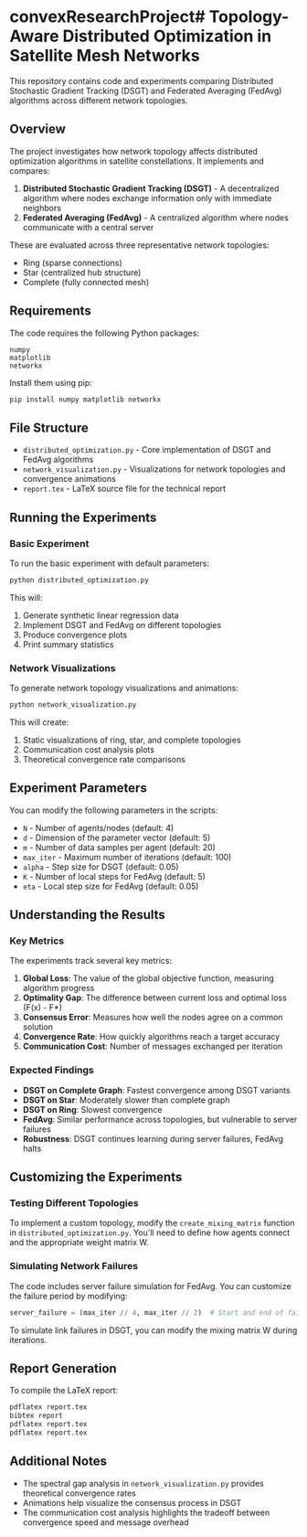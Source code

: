 # convexResearchProject# Topology-Aware Distributed Optimization in Satellite Mesh Networks

This repository contains code and experiments comparing Distributed Stochastic Gradient Tracking (DSGT) and Federated Averaging (FedAvg) algorithms across different network topologies.

## Overview

The project investigates how network topology affects distributed optimization algorithms in satellite constellations. It implements and compares:

1. **Distributed Stochastic Gradient Tracking (DSGT)** - A decentralized algorithm where nodes exchange information only with immediate neighbors
2. **Federated Averaging (FedAvg)** - A centralized algorithm where nodes communicate with a central server

These are evaluated across three representative network topologies:
- Ring (sparse connections)
- Star (centralized hub structure)
- Complete (fully connected mesh)

## Requirements

The code requires the following Python packages:
```
numpy
matplotlib
networkx
```

Install them using pip:
```bash
pip install numpy matplotlib networkx
```

## File Structure

- `distributed_optimization.py` - Core implementation of DSGT and FedAvg algorithms
- `network_visualization.py` - Visualizations for network topologies and convergence animations
- `report.tex` - LaTeX source file for the technical report

## Running the Experiments

### Basic Experiment

To run the basic experiment with default parameters:

```bash
python distributed_optimization.py
```

This will:
1. Generate synthetic linear regression data
2. Implement DSGT and FedAvg on different topologies
3. Produce convergence plots
4. Print summary statistics

### Network Visualizations

To generate network topology visualizations and animations:

```bash
python network_visualization.py
```

This will create:
1. Static visualizations of ring, star, and complete topologies
2. Communication cost analysis plots
3. Theoretical convergence rate comparisons

## Experiment Parameters

You can modify the following parameters in the scripts:

- `N` - Number of agents/nodes (default: 4)
- `d` - Dimension of the parameter vector (default: 5)
- `m` - Number of data samples per agent (default: 20)
- `max_iter` - Maximum number of iterations (default: 100)
- `alpha` - Step size for DSGT (default: 0.05)
- `K` - Number of local steps for FedAvg (default: 5)
- `eta` - Local step size for FedAvg (default: 0.05)

## Understanding the Results

### Key Metrics

The experiments track several key metrics:

1. **Global Loss**: The value of the global objective function, measuring algorithm progress
2. **Optimality Gap**: The difference between current loss and optimal loss (F(x) - F*)
3. **Consensus Error**: Measures how well the nodes agree on a common solution
4. **Convergence Rate**: How quickly algorithms reach a target accuracy
5. **Communication Cost**: Number of messages exchanged per iteration

### Expected Findings

- **DSGT on Complete Graph**: Fastest convergence among DSGT variants
- **DSGT on Star**: Moderately slower than complete graph
- **DSGT on Ring**: Slowest convergence 
- **FedAvg**: Similar performance across topologies, but vulnerable to server failures
- **Robustness**: DSGT continues learning during server failures, FedAvg halts

## Customizing the Experiments

### Testing Different Topologies

To implement a custom topology, modify the `create_mixing_matrix` function in `distributed_optimization.py`. You'll need to define how agents connect and the appropriate weight matrix W.

### Simulating Network Failures

The code includes server failure simulation for FedAvg. You can customize the failure period by modifying:

```python
server_failure = (max_iter // 4, max_iter // 2)  # Start and end of failure period
```

To simulate link failures in DSGT, you can modify the mixing matrix W during iterations.

## Report Generation

To compile the LaTeX report:

```bash
pdflatex report.tex
bibtex report
pdflatex report.tex
pdflatex report.tex
```

## Additional Notes

- The spectral gap analysis in `network_visualization.py` provides theoretical convergence rates
- Animations help visualize the consensus process in DSGT
- The communication cost analysis highlights the tradeoff between convergence speed and message overhead
